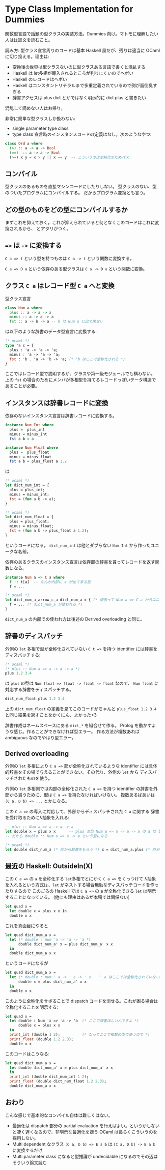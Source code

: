 Type Class Implementation for Dummies
========================================

関数型言語で話題の型クラスの実装方法。Dummies 向け。マトモに理解したい人はは論文を読むこと。

読み方: 型クラス宣言周りのコードは基本 Haskell 風だが、残りは適当に OCaml に切り換える。理由は:

* 変換後の世界は型クラスないのに型クラスある言語で書くと混乱する
* Haskell は let多相が導入されるところが判りにくいのでヘボい
* Haskell のレコードはヘボい
* Haskell はコンスタントリテラルまで多重定義されているので例が面倒臭すぎる
* 辞書アクセスは plus dict とかではなく明示的に dict.plus と書きたい

混乱して読めない人はお帰り。

非常に簡単な型クラスしか扱わない:

* single parameter type class
* type class 宣言時のインスタンスコードの定義はなし。次のようなやつ:

```haskell
class Ord a where
  (>) :: a -> a -> Bool
  (==)  :: a -> a -> Bool
  (>=) x y = x > y || x == y  -- こういうのは単純化のためパス
```

コンパイル
-------------------------------

型クラスのあるものを直接マシンコードにしたりしない。
型クラスのない、型のついたプログラムにコンパイルする。
だからプログラム変換とも言う。

どの型のものをどの型にコンパイルするか
------------------------------------------

まずこれを抑えておく。これが抑えられていると何となくこのコードはこれに変換されるから、
とアタリがつく。

`=>` は `->` に変換する
------------------------------

`C a => t` という型を持つものは `C a -> t` という関数に変換する。

`C a => D a` という依存のある型クラスは `C a -> D a` という関数に変換。

クラス `C a` はレコード型 `C a` へと変換
---------------------------------------------------------

型クラス宣言

```haskell
class Num a where
  plus :: a -> a -> a
  minus :: a -> a -> a
  fst :: a -> b -> a -- b は Num a に出て来ない
```

は以下のような辞書のデータ型宣言に変換する:

```ocaml
(* ocaml *)
type 'a c = {
  plus : 'a -> 'a -> 'a;
  minus : 'a -> 'a -> 'a;
  fst : 'b . 'a -> 'b -> 'a; (* 'b はここで全称化される *)
}
```

ここではレコード型で説明するが、クラスや第一級モジュールでも構わない。
上の `fst` の場合のためにメンバが多相型を持てるレコードっぽいデータ構造であることが必要。

インスタンスは辞書レコードに変換
---------------------------------------------------------

依存のないインスタンス宣言は辞書レコードに変換する。

```haskell
instance Num Int where
  plus =  plus_int
  minus = minus_int
  fst a b = a

instance Num Float where
  plus =  plus_float
  minus = minus_float
  fst a b = plus_float a 1.2
```

は

```ocaml
(* ocaml *)
let dict_num_int = {
  plus = plus_int;
  minus = minus_int;
  fst = (fun a b -> a);
}

(* ocaml *)
let dict_num_float = {
  plus = plus_float;
  minus = minus_float;
  fst = (fun a b -> plus_float a 1.2);
}
```

というコードになる。 `dict_num_int` は他とダブらない `Num Int` から作ったユニークな名前。

依存のあるクラスのインスタンス宣言は依存部の辞書を貰ってレコードを返す関数になる。

```haskell
instance Num a => C a where
  f :: t[a]  -- なんか内部に a が出て来る型
  f = ...
```

```ocaml
(* ocaml *)
let dict_num_a_arrow_c_a dict_num_a = { (* 頑張って Num a => C a からユニークな名前を作る *)
  f = ... (* dict_num_a が使われる *)
}
```

`dict_num_a` の内部での使われ方は後述の Derived overloading と同じ。


辞書のディスパッチ
--------------------------------------------------------

外側の `let` 多相で型が全称化されていない `C t =>` を持つ identifier
には辞書をディスパッチする:

```ocaml
(* ocaml *)
(* plus :: Num a => a -> a -> a *)
plus 1.2 3.4
```

は `plus` の型は `Num float => float -> float -> float` なので、
`Num float` に対応する辞書をディスパッチする。

```ocaml
dict_num_float.plus 1.2 3.4
```

上の `dict_num_float` の定義を見てこのコードがちゃんと `plus_float 1.2 3.4` と同じ結果を返すことをかくにん、よかった<3

辞書作成はネームスペースにある `dict_*` を組合せて作る。
Prolog を動かすような感じ。作ることができなければ型エラー。
作る方法が複数あれば ambiguous なのでやはり型エラー。

Derived overloading
--------------------------------------------------------

外側の `let` 多相により `C a =>` 部が全称化されているような identifier
には具体的辞書をその場で与えることができない。その代り、外側の `let` から
ディスパッチされたものを使う。

外側の `let` 多相側では内部の全称化された `C a =>` を持つ identifier 
の辞書を外部から貰うために、型は `C a =>` を持たなければいけない。
複数あるばあいは `(C a, D b) => ...` とかになる。 

この `C a =>` の導入に対応して、外部からディスパッチされた `C a` に関する
辞書を受け取るためにλ抽象を入れる:

```haskell
-- plus :: Num a => a -> a -> a
let double x = plus x x      -- plus の型 Num a => a -> a -> a の a は let で全称化されている
-- だから double :: Num a => a -> a という型になる
```

```ocaml
(* ocaml *)
let double dict_num_a (* 外から辞書をもらう *) x = dict_num_a.plus (* 外から貰った辞書を使う *) x x
```

最近の Haskell: OutsideIn(X)
----------------------------

この `C a =>` の `a` を全称化する `let`多相でとにかく `C a =>` をくっつけて
λ抽象を入れるという方式は、`let` がネストする場合無駄なディスパッチコードを作ったりするので
このごろの Haskell では `C a =>` の a が全称化できる `let` は明示することになっている。
(他にも理由はあるが本稿では関係ない)

```ocaml
let quad x =
  let double x = plus x x in
  double x x
```

これを真面目にやると

```ocaml
let quad dict_num_a x =
  let (* double : num 'a -> 'a -> 'a *)
      double dict_num_a' x = plus dict_num_a' x x 
  in
  double dict_num_a x x
```

というコードになるが

```ocaml
let quad dict_num_a x =
  let (* double : num '_a -> '_a -> '_a    '_a はここでは全称化されていない意味 *)
      double x = plus dict_num_a' x x 
  in
  double x x
```

このように全称化をサボることで dispatch コードを消せる。これが困る場合は
全称化することを明示する:

```ocaml
let quad x =
  let double : Num 'a => 'a -> 'a  (* ここで辞書ほしいんですよ *)
      double x = plus x x
  in
  print_int (double 1 2);          (* だってここで複数の型で使うので *)
  print_float (double 1.2 2.3);
  double x x
```

このコードはこうなる:

```ocaml
let quad dict_num_a x =
  let double dict_num_a' x = plus dict_num_a' x x
  in
  print_int (double dict_num_int 1 2);
  print_float (double dict_num_float 1.2 2.3);
  double dict_num_a x x
```

おわり
--------------------------------------------------------

こんな感じで基本的なコンパイル自体は難しくはない。

* 最適化は dispatch 部分の partial evaluation を行えばよい。というかしないと凄く遅くなるので、非明示な最適化を嫌う OCaml は長らくこういうのを採用しない。
* Multi dependent なクラス `(C a, D b) => E a b` は `(C a, D b) -> E a b` に変換するだけ
* Multi parameter class になると型推論が undecidable になるのでその辺はそういう論文読む

